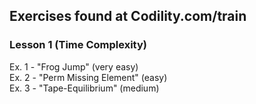 Exercises found at Codility.com/train
-------------------------------------

### Lesson 1 (Time Complexity)
Ex. 1 - "Frog Jump" (very easy)  
Ex. 2 - "Perm Missing Element" (easy)  
Ex. 3 - "Tape-Equilibrium" (medium)